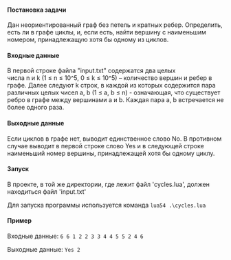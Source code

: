 #### Постановка задачи
Дан неориентированный граф без петель и кратных ребер. Определить, есть ли в графе циклы, и, если есть, найти вершину с наименьшим номером, принадлежащую хотя бы одному из циклов.

#### Входные данные
В первой строке файла "input.txt" содержатся два целых числа n и k (1 ≤ n ≤ 10^5, 0 ≤ k ≤ 10^5) – количество вершин и ребер в графе. Далее следуют k строк, в каждой из которых содержится пара различных целых чисел a, b (1 ≤ a, b ≤ n) - означающая, что существует ребро в графе между вершинами a и b. Каждая пара a, b встречается не более одного раза.

#### Выходные данные
Если циклов в графе нет, выводит единственное слово No. В противном случае выводит в первой строке слово Yes и в следующей строке наименьший номер вершины, принадлежащей хотя бы одному циклу.

#### Запуск
В проекте, в той же директории, где лежит файл 'cycles.lua', должен находиться файл 'input.txt'

Для запуска программы используется команда `lua54 .\cycles.lua`


#### Пример
Входные данные:
`6 6
1 2
2 3
3 4
4 5
5 2
4 6`

Выходные данные:
`Yes
2`
